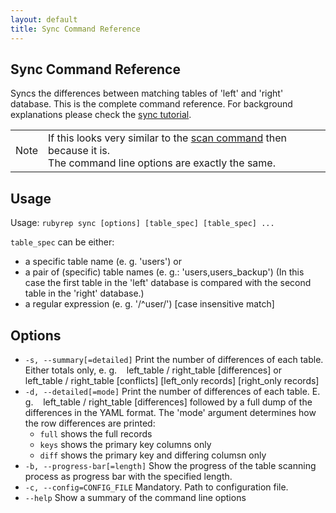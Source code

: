 ```yaml
---
layout: default
title: Sync Command Reference
---
```


Sync Command Reference
----------------------

Syncs the differences between matching tables of 'left' and 'right' database.
This is the complete command reference. For background explanations please check the [sync tutorial](syncing.html).

|      |                                                                                                                                            |
|------|--------------------------------------------------------------------------------------------------------------------------------------------|
| Note | If this looks very similar to the [scan command](scan_command.html) then because it is.<br/>The command line options are exactly the same. |

Usage
-----

Usage: `rubyrep sync [options] [table_spec] [table_spec] ...`

`table_spec` can be either:

-   a specific table name (e. g. 'users') or
-   a pair of (specific) table names (e. g.: 'users,users\_backup')
    (In this case the first table in the 'left' database is compared with the second table in the 'right' database.)
-   a regular expression (e. g. '/^user/') \[case insensitive match\]

Options
-------

-   `-s, --summary[=detailed]`
    Print the number of differences of each table. Either totals only, e. g.
       left\_table / right\_table \[differences\]
    or
       left\_table / right\_table \[conflicts\] \[left\_only records\] \[right\_only records\]
-   `-d, --detailed[=mode]`
    Print the number of differences of each table. E. g.
       left\_table / right\_table \[differences\]
    followed by a full dump of the differences in the YAML format.
    The 'mode' argument determines how the row differences are printed:
    -   `full` shows the full records
    -   `keys` shows the primary key columns only
    -   `diff` shows the primary key and differing columsn only
-   `-b, --progress-bar[=length]`
    Show the progress of the table scanning process as progress bar with the specified length.
-   `-c, --config=CONFIG_FILE`
    Mandatory. Path to configuration file.
-   `--help`
    Show a summary of the command line options
